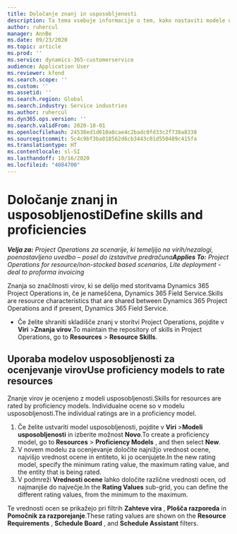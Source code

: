 ```yaml
---
title: Določanje znanj in usposobljenosti
description: Ta tema vsebuje informacije o tem, kako nastaviti modele usposobljenosti za ocenjevanje virov.
author: ruhercul
manager: AnnBe
ms.date: 09/23/2020
ms.topic: article
ms.prod: ''
ms.service: dynamics-365-customerservice
audience: Application User
ms.reviewer: kfend
ms.search.scope: ''
ms.custom: ''
ms.assetid: ''
ms.search.region: Global
ms.search.industry: Service industries
ms.author: ruhercul
ms.dyn365.ops.version: ''
ms.search.validFrom: 2020-10-01
ms.openlocfilehash: 24538ed1d610a0cae4c2badc0fd33c2f738a8338
ms.sourcegitcommit: 5c4c9bf3ba018562d6cb3443c01d550489c415fa
ms.translationtype: HT
ms.contentlocale: sl-SI
ms.lasthandoff: 10/16/2020
ms.locfileid: "4084700"
---
```

# <a name="define-skills-and-proficiencies"></a><span data-ttu-id="50c04-103">Določanje znanj in usposobljenosti</span><span class="sxs-lookup"><span data-stu-id="50c04-103">Define skills and proficiencies</span></span>

<span data-ttu-id="50c04-104">_**Velja za:** Project Operations za scenarije, ki temeljijo na virih/nezalogi, poenostavljeno uvedbo – posel do izstavitve predračuna_</span><span class="sxs-lookup"><span data-stu-id="50c04-104">_**Applies To:** Project Operations for resource/non-stocked based scenarios, Lite deployment - deal to proforma invoicing_</span></span>

<span data-ttu-id="50c04-105">Znanja so značilnosti virov, ki se delijo med storitvama Dynamics 365 Project Operations in, če je nameščena, Dynamics 365 Field Service.</span><span class="sxs-lookup"><span data-stu-id="50c04-105">Skills are resource characteristics that are shared between Dynamics 365 Project Operations and if present, Dynamics 365 Field Service.</span></span> 

- <span data-ttu-id="50c04-106">Če želite shraniti skladišče znanj v storitvi Project Operations, pojdite v **Viri** \>**Znanja virov**.</span><span class="sxs-lookup"><span data-stu-id="50c04-106">To maintain the repository of skills in Project Operations, go to **Resources** \> **Resource Skills**.</span></span> 

## <a name="use-proficiency-models-to-rate-resources"></a><span data-ttu-id="50c04-107">Uporaba modelov usposobljenosti za ocenjevanje virov</span><span class="sxs-lookup"><span data-stu-id="50c04-107">Use proficiency models to rate resources</span></span>

<span data-ttu-id="50c04-108">Znanje virov je ocenjeno z modeli usposobljenosti.</span><span class="sxs-lookup"><span data-stu-id="50c04-108">Skills for resources are rated by proficiency models.</span></span> <span data-ttu-id="50c04-109">Individualne ocene so v modelu usposobljenosti.</span><span class="sxs-lookup"><span data-stu-id="50c04-109">The individual ratings are in a proficiency model.</span></span> 

1. <span data-ttu-id="50c04-110">Če želite ustvariti model usposobljenosti, pojdite v **Viri** \>**Modeli usposobljenosti** in izberite možnost **Novo**.</span><span class="sxs-lookup"><span data-stu-id="50c04-110">To create a proficiency model, go to **Resources** \> **Proficiency Models** , and then select **New**.</span></span>
2. <span data-ttu-id="50c04-111">V novem modelu za ocenjevanje določite najnižjo vrednost ocene, najvišjo vrednost ocene in entiteto, ki jo ocenjujete.</span><span class="sxs-lookup"><span data-stu-id="50c04-111">In the new rating model, specify the minimum rating value, the maximum rating value, and the entity that is being rated.</span></span>
3. <span data-ttu-id="50c04-112">V podmreži **Vrednosti ocene** lahko določite različne vrednosti ocen, od najmanjše do največje.</span><span class="sxs-lookup"><span data-stu-id="50c04-112">In the **Rating Values** sub-grid, you can define the different rating values, from the minimum to the maximum.</span></span>


<span data-ttu-id="50c04-113">Te vrednosti ocen se prikažejo pri filtrih **Zahteve vira** , **Plošča razporeda** in **Pomočnik za razporejanje**.</span><span class="sxs-lookup"><span data-stu-id="50c04-113">These rating values are shown on the **Resource Requirements** , **Schedule Board** , and **Schedule Assistant** filters.</span></span>
